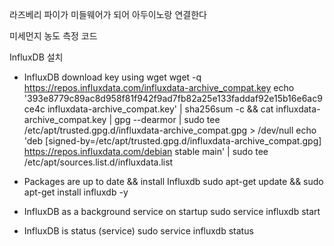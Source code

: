라즈베리 파이가 미들웨어가 되어 아두이노랑 연결한다

미세먼지 농도 측정 코드

InfluxDB 설치
- InfluxDB download key using wget
  wget -q https://repos.influxdata.com/influxdata-archive_compat.key
echo '393e8779c89ac8d958f81f942f9ad7fb82a25e133faddaf92e15b16e6ac9ce4c influxdata-archive_compat.key' | sha256sum -c && cat influxdata-archive_compat.key | gpg --dearmor | sudo tee /etc/apt/trusted.gpg.d/influxdata-archive_compat.gpg > /dev/null
echo 'deb [signed-by=/etc/apt/trusted.gpg.d/influxdata-archive_compat.gpg] https://repos.influxdata.com/debian stable main' | sudo tee /etc/apt/sources.list.d/influxdata.list

- Packages are up to date && install Influxdb
   sudo apt-get update && sudo apt-get install influxdb -y
   
- InfluxDB as a background service on startup
   sudo service influxdb start

- InfluxDB is status (service)
   sudo service influxdb status
